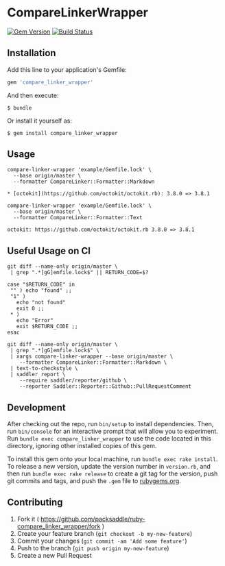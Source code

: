 # CompareLinkerWrapper

[![Gem Version](http://img.shields.io/gem/v/compare_linker_wrapper.svg?style=flat)](http://badge.fury.io/rb/compare_linker_wrapper)
[![Build Status](http://img.shields.io/travis/packsaddle/ruby-compare_linker_wrapper/master.svg?style=flat)](https://travis-ci.org/packsaddle/ruby-compare_linker_wrapper)

## Installation

Add this line to your application's Gemfile:

```ruby
gem 'compare_linker_wrapper'
```

And then execute:

    $ bundle

Or install it yourself as:

    $ gem install compare_linker_wrapper

## Usage

```text
compare-linker-wrapper 'example/Gemfile.lock' \
  --base origin/master \
  --formatter CompareLinker::Formatter::Markdown

* [octokit](https://github.com/octokit/octokit.rb): 3.8.0 => 3.8.1

compare-linker-wrapper 'example/Gemfile.lock' \
  --base origin/master \
  --formatter CompareLinker::Formatter::Text

octokit: https://github.com/octokit/octokit.rb 3.8.0 => 3.8.1
```

## Useful Usage on CI

```
git diff --name-only origin/master \
 | grep ".*[gG]emfile.lock$" || RETURN_CODE=$?

case "$RETURN_CODE" in
 "" ) echo "found" ;;
 "1" )
   echo "not found"
   exit 0 ;;
 * )
   echo "Error"
   exit $RETURN_CODE ;;
esac

git diff --name-only origin/master \
 | grep ".*[gG]emfile.lock$" \
 | xargs compare-linker-wrapper --base origin/master \
    --formatter CompareLinker::Formatter::Markdown \
 | text-to-checkstyle \
 | saddler report \
    --require saddler/reporter/github \
    --reporter Saddler::Reporter::Github::PullRequestComment
```

## Development

After checking out the repo, run `bin/setup` to install dependencies. Then, run `bin/console` for an interactive prompt that will allow you to experiment. Run `bundle exec compare_linker_wrapper` to use the code located in this directory, ignoring other installed copies of this gem.

To install this gem onto your local machine, run `bundle exec rake install`. To release a new version, update the version number in `version.rb`, and then run `bundle exec rake release` to create a git tag for the version, push git commits and tags, and push the `.gem` file to [rubygems.org](https://rubygems.org).

## Contributing

1. Fork it ( https://github.com/packsaddle/ruby-compare_linker_wrapper/fork )
2. Create your feature branch (`git checkout -b my-new-feature`)
3. Commit your changes (`git commit -am 'Add some feature'`)
4. Push to the branch (`git push origin my-new-feature`)
5. Create a new Pull Request
